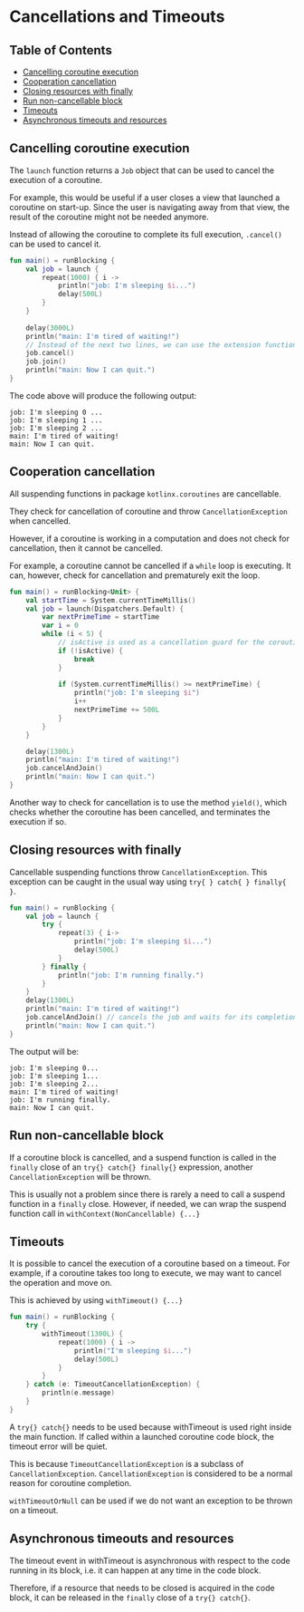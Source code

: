 # Cancellations and Timeouts

## Table of Contents
* [Cancelling coroutine execution](#cancelling-coroutine-execution)
* [Cooperation cancellation](#cooperation-cancellation)
* [Closing resources with finally](#closing-resources-with-finally)
* [Run non-cancellable block](#run-non-cancellable-block)
* [Timeouts](#timeouts)
* [Asynchronous timeouts and resources](#asynchronous-timeouts-and-resources)

## Cancelling coroutine execution

The `launch` function returns a `Job` object that can be used to cancel the execution of a 
coroutine.

For example, this would be useful if a user closes a view that launched a coroutine on
start-up. Since the user is navigating away from that view, the result of the coroutine might
not be needed anymore.

Instead of allowing the coroutine to complete its full execution, `.cancel()` can be used
to cancel it.

```kotlin
fun main() = runBlocking {
    val job = launch {
        repeat(1000) { i -> 
            println("job: I'm sleeping $i...")
            delay(500L)
        }
    }
    
    delay(3000L)
    println("main: I'm tired of waiting!")
    // Instead of the next two lines, we can use the extension function cancelAndJoin()
    job.cancel()
    job.join()
    println("main: Now I can quit.")
}
```

The code above will produce the following output:
```
job: I'm sleeping 0 ...
job: I'm sleeping 1 ...
job: I'm sleeping 2 ...
main: I'm tired of waiting!
main: Now I can quit.
```

## Cooperation cancellation

All suspending functions in package `kotlinx.coroutines` are cancellable. 

They check for cancellation of coroutine and throw `CancellationException` when cancelled.

However, if a coroutine is working in a computation and does not check for cancellation, then
it cannot be cancelled.

For example, a coroutine cannot be cancelled if a `while` loop is executing. It can, however,
check for cancellation and prematurely exit the loop.

```kotlin
fun main() = runBlocking<Unit> {
    val startTime = System.currentTimeMillis()
    val job = launch(Dispatchers.Default) {
        var nextPrimeTime = startTime
        var i = 0
        while (i < 5) {
            // isActive is used as a cancellation guard for the coroutine
            if (!isActive) {
                break
            }
            
            if (System.currentTimeMillis() >= nextPrimeTime) {
                println("job: I'm sleeping $i")
                i++
                nextPrimeTime += 500L
            }
        }
    }

    delay(1300L)
    println("main: I'm tired of waiting!")
    job.cancelAndJoin()
    println("main: Now I can quit.")
}
```
Another way to check for cancellation is to use the method `yield()`, which checks whether
the coroutine has been cancelled, and terminates the execution if so.

## Closing resources with finally

Cancellable suspending functions throw `CancellationException`. This exception can be caught in
the usual way using `try{ } catch{ } finally{ }`.

```kotlin
fun main() = runBlocking {
    val job = launch {
        try {
            repeat(3) { i-> 
                println("job: I'm sleeping $i...")
                delay(500L)
            }
        } finally {
            println("job: I'm running finally.")
        }
    }
    delay(1300L)
    println("main: I'm tired of waiting!")
    job.cancelAndJoin() // cancels the job and waits for its completion
    println("main: Now I can quit.")
}
```
The output will be:
```
job: I'm sleeping 0...
job: I'm sleeping 1...
job: I'm sleeping 2...
main: I'm tired of waiting!
job: I'm running finally.
main: Now I can quit.
```

## Run non-cancellable block

If a coroutine block is cancelled, and a suspend function is called in the `finally` close
of an `try{} catch{} finally{}` expression, another `CancellationException` will be thrown.

This is usually not a problem since there is rarely a need to call a suspend function
in a `finally` close. However, if needed, we can wrap the suspend function call in 
`withContext(NonCancellable) {...}`

## Timeouts

It is possible to cancel the execution of a coroutine based on a timeout. For example, if
a coroutine takes too long to execute, we may want to cancel the operation and move on.

This is achieved by using `withTimeout() {...}`

```kotlin
fun main() = runBlocking {
    try {
        withTimeout(1300L) {
            repeat(1000) { i ->
                println("I'm sleeping $i...")
                delay(500L)
            }
        }
    } catch (e: TimeoutCancellationException) {
        println(e.message)
    }
}
```

A `try{} catch{}` needs to be used because withTimeout is used right inside the main function.
If called within a launched coroutine code block, the timeout error will be quiet. 

This is because `TimeoutCancellationException` is a subclass of `CancellationException`. 
`CancellationException` is considered to be a normal reason for coroutine completion.

`withTimeoutOrNull` can be used if we do not want an exception to be thrown on a timeout.

## Asynchronous timeouts and resources

The timeout event in withTimeout is asynchronous with respect to the code running in its
block, i.e. it can happen at any time in the code block.

Therefore, if a resource that needs to be closed is acquired in the code block, it can be 
released in the `finally` close of a `try{} catch{}`.
